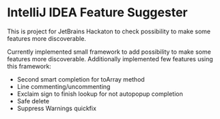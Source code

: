 IntelliJ IDEA Feature Suggester
====================================

This is project for JetBrains Hackaton to check possibility to make some features more discoverable.

Currently implemented small framework to add possibility to make some features more discoverable. Additionally
implemented few features using this framework:
- Second smart completion for toArray method
- Line commenting/uncommenting
- Exclaim sign to finish lookup for not autopopup completion
- Safe delete
- Suppress Warnings quickfix
